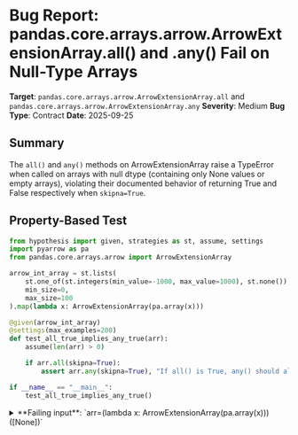 # Bug Report: pandas.core.arrays.arrow.ArrowExtensionArray.all() and .any() Fail on Null-Type Arrays

**Target**: `pandas.core.arrays.arrow.ArrowExtensionArray.all` and `pandas.core.arrays.arrow.ArrowExtensionArray.any`
**Severity**: Medium
**Bug Type**: Contract
**Date**: 2025-09-25

## Summary

The `all()` and `any()` methods on ArrowExtensionArray raise a TypeError when called on arrays with null dtype (containing only None values or empty arrays), violating their documented behavior of returning True and False respectively when `skipna=True`.

## Property-Based Test

```python
from hypothesis import given, strategies as st, assume, settings
import pyarrow as pa
from pandas.core.arrays.arrow import ArrowExtensionArray

arrow_int_array = st.lists(
    st.one_of(st.integers(min_value=-1000, max_value=1000), st.none()),
    min_size=0,
    max_size=100
).map(lambda x: ArrowExtensionArray(pa.array(x)))

@given(arrow_int_array)
@settings(max_examples=200)
def test_all_true_implies_any_true(arr):
    assume(len(arr) > 0)

    if arr.all(skipna=True):
        assert arr.any(skipna=True), "If all() is True, any() should also be True"

if __name__ == "__main__":
    test_all_true_implies_any_true()
```

<details>

<summary>
**Failing input**: `arr=(lambda x: ArrowExtensionArray(pa.array(x)))([None])`
</summary>
```
Traceback (most recent call last):
  File "/home/npc/miniconda/lib/python3.13/site-packages/pandas/core/arrays/arrow/array.py", line 1844, in _reduce_pyarrow
    result = pyarrow_meth(data_to_reduce, skip_nulls=skipna, **kwargs)
  File "/home/npc/.local/lib/python3.13/site-packages/pyarrow/compute.py", line 269, in wrapper
    return func.call(args, options, memory_pool)
           ~~~~~~~~~^^^^^^^^^^^^^^^^^^^^^^^^^^^^
  File "pyarrow/_compute.pyx", line 407, in pyarrow._compute.Function.call
  File "pyarrow/error.pxi", line 155, in pyarrow.lib.pyarrow_internal_check_status
  File "pyarrow/error.pxi", line 92, in pyarrow.lib.check_status
pyarrow.lib.ArrowNotImplementedError: Function 'all' has no kernel matching input types (null)

The above exception was the direct cause of the following exception:

Traceback (most recent call last):
  File "/home/npc/pbt/agentic-pbt/worker_/14/hypo.py", line 20, in <module>
    test_all_true_implies_any_true()
    ~~~~~~~~~~~~~~~~~~~~~~~~~~~~~~^^
  File "/home/npc/pbt/agentic-pbt/worker_/14/hypo.py", line 12, in test_all_true_implies_any_true
    @settings(max_examples=200)
                   ^^^
  File "/home/npc/miniconda/lib/python3.13/site-packages/hypothesis/core.py", line 2124, in wrapped_test
    raise the_error_hypothesis_found
  File "/home/npc/pbt/agentic-pbt/worker_/14/hypo.py", line 16, in test_all_true_implies_any_true
    if arr.all(skipna=True):
       ~~~~~~~^^^^^^^^^^^^^
  File "/home/npc/miniconda/lib/python3.13/site-packages/pandas/core/arrays/arrow/array.py", line 1033, in all
    return self._reduce("all", skipna=skipna, **kwargs)
           ~~~~~~~~~~~~^^^^^^^^^^^^^^^^^^^^^^^^^^^^^^^^
  File "/home/npc/miniconda/lib/python3.13/site-packages/pandas/core/arrays/arrow/array.py", line 1911, in _reduce
    result = self._reduce_calc(name, skipna=skipna, keepdims=keepdims, **kwargs)
  File "/home/npc/miniconda/lib/python3.13/site-packages/pandas/core/arrays/arrow/array.py", line 1920, in _reduce_calc
    pa_result = self._reduce_pyarrow(name, skipna=skipna, **kwargs)
  File "/home/npc/miniconda/lib/python3.13/site-packages/pandas/core/arrays/arrow/array.py", line 1852, in _reduce_pyarrow
    raise TypeError(msg) from err
TypeError: 'ArrowExtensionArray' with dtype null[pyarrow] does not support reduction 'all' with pyarrow version 20.0.0. 'all' may be supported by upgrading pyarrow.
Falsifying example: test_all_true_implies_any_true(
    arr=(lambda x: ArrowExtensionArray(pa.array(x)))([None]),
)
```
</details>

## Reproducing the Bug

```python
import pyarrow as pa
from pandas.core.arrays.arrow import ArrowExtensionArray

# Create an ArrowExtensionArray with only None values
arr = ArrowExtensionArray(pa.array([None]))

print("Created ArrowExtensionArray with pa.array([None])")
print(f"Array dtype: {arr.dtype}")
print(f"Array values: {arr}")
print()

# Try calling all() with skipna=True (should return True according to docstring)
print("Calling arr.all(skipna=True)...")
try:
    result_all = arr.all(skipna=True)
    print(f"Result: {result_all}")
except Exception as e:
    print(f"Exception raised: {type(e).__name__}: {e}")

print()

# Try calling any() with skipna=True (should return False according to docstring)
print("Calling arr.any(skipna=True)...")
try:
    result_any = arr.any(skipna=True)
    print(f"Result: {result_any}")
except Exception as e:
    print(f"Exception raised: {type(e).__name__}: {e}")

print()

# Also test with an empty array
arr_empty = ArrowExtensionArray(pa.array([]))
print("Created ArrowExtensionArray with pa.array([])")
print(f"Empty array dtype: {arr_empty.dtype}")
print(f"Empty array values: {arr_empty}")
print()

print("Calling arr_empty.all(skipna=True)...")
try:
    result_all = arr_empty.all(skipna=True)
    print(f"Result: {result_all}")
except Exception as e:
    print(f"Exception raised: {type(e).__name__}: {e}")

print()

print("Calling arr_empty.any(skipna=True)...")
try:
    result_any = arr_empty.any(skipna=True)
    print(f"Result: {result_any}")
except Exception as e:
    print(f"Exception raised: {type(e).__name__}: {e}")
```

<details>

<summary>
TypeError raised for all() and any() on null-type arrays
</summary>
```
Created ArrowExtensionArray with pa.array([None])
Array dtype: null[pyarrow]
Array values: <ArrowExtensionArray>
[<NA>]
Length: 1, dtype: null[pyarrow]

Calling arr.all(skipna=True)...
Exception raised: TypeError: 'ArrowExtensionArray' with dtype null[pyarrow] does not support reduction 'all' with pyarrow version 20.0.0. 'all' may be supported by upgrading pyarrow.

Calling arr.any(skipna=True)...
Exception raised: TypeError: 'ArrowExtensionArray' with dtype null[pyarrow] does not support reduction 'any' with pyarrow version 20.0.0. 'any' may be supported by upgrading pyarrow.

Created ArrowExtensionArray with pa.array([])
Empty array dtype: null[pyarrow]
Empty array values: <ArrowExtensionArray>
[]
Length: 0, dtype: null[pyarrow]

Calling arr_empty.all(skipna=True)...
Exception raised: TypeError: 'ArrowExtensionArray' with dtype null[pyarrow] does not support reduction 'all' with pyarrow version 20.0.0. 'all' may be supported by upgrading pyarrow.

Calling arr_empty.any(skipna=True)...
Exception raised: TypeError: 'ArrowExtensionArray' with dtype null[pyarrow] does not support reduction 'any' with pyarrow version 20.0.0. 'any' may be supported by upgrading pyarrow.
```
</details>

## Why This Is A Bug

This violates the explicit API contract documented in the method docstrings. The `all()` method documentation states: "Exclude NA values. If the entire array is NA and `skipna` is True, then the result will be True, as for an empty array." Similarly, the `any()` method documentation states: "If the entire array is NA and `skipna` is True, then the result will be False, as for an empty array."

The current implementation raises a TypeError instead of returning these documented values. The error occurs because PyArrow doesn't provide `all` or `any` kernels for null-type arrays, but pandas should handle this special case to maintain API consistency. The error message is also misleading, suggesting that upgrading PyArrow might help, when in fact null-type arrays fundamentally lack these operations in PyArrow.

This breaks the expected pandas reduction API contract and prevents users from using basic reduction operations on arrays that happen to contain only NA values - a situation that can naturally occur during data processing workflows such as filtering operations or initialization phases.

## Relevant Context

The bug occurs in the `_reduce_pyarrow` method at `/home/npc/pbt/agentic-pbt/envs/pandas_env/lib/python3.13/site-packages/pandas/core/arrays/arrow/array.py:1843-1852`. When PyArrow raises an `ArrowNotImplementedError` for null-type arrays, the exception is caught and re-raised with a misleading message.

Other pandas nullable array types (IntegerArray, BooleanArray) correctly handle this case. The docstrings even include examples showing the expected behavior:
- `pd.array([pd.NA], dtype='boolean[pyarrow]').all()` should return True
- `pd.array([pd.NA], dtype='boolean[pyarrow]').any()` should return False

PyArrow documentation: https://arrow.apache.org/docs/python/compute.html
Source code location: pandas/core/arrays/arrow/array.py

## Proposed Fix

```diff
--- a/pandas/core/arrays/arrow/array.py
+++ b/pandas/core/arrays/arrow/array.py
@@ -1749,6 +1749,17 @@ class ArrowExtensionArray(
         """
         pa_type = self._pa_array.type

+        # Handle null-type arrays specially
+        if pa.types.is_null(pa_type):
+            if skipna and name in ["all", "any"]:
+                # When skipna=True and all values are NA, follow documented behavior
+                if name == "all":
+                    return pa.scalar(True, type=pa.bool_())
+                elif name == "any":
+                    return pa.scalar(False, type=pa.bool_())
+            # For other cases with null type, return NA
+            return pa.scalar(None, type=pa.null())
+
         data_to_reduce = self._pa_array

         cast_kwargs = {} if pa_version_under13p0 else {"safe": False}
```